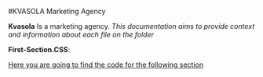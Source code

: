 #KVASOLA Marketing Agency


**Kvasola** Is a marketing agency. _This documentation aims to provide context and
information about each file on the folder_ 


**First-Section.CSS**: 

[Here you are going to find the code for the following section](images-vids/main-background.png)